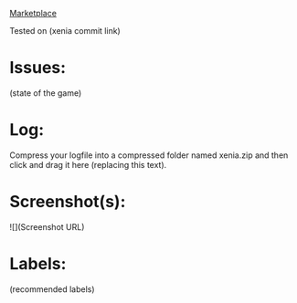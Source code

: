 <!--
Make the title of the issue:

{GAME TITLE ID} - {GAME NAME}

The Title ID for a game can be found in the log file generated by Xenia when
running the game through Xenia. Look for "XEX_HEADER_EXECUTION_INFO".
-->

<!--
Xbox 360 Marketplace links only. Can't find it?
Try Google: "game title" site:marketplace.xbox.com
-->
[Marketplace](http://marketplace.xbox.com/...)

<!--
Replace (xenia commit id) with a link to the commit the build you tested with is based from.
In AppVeyor, you can find the link under the commit message.
ie: Tested on https://github.com/benvanik/xenia/commit/xxxxxxxxxxxxxxxxxxxxxxxxxxxxxxxxxxxxxxxx
-->
Tested on (xenia commit link)

# Issues:
(state of the game)

# Log:
Compress your logfile into a compressed folder named xenia.zip and then click and drag it here (replacing this text).

# Screenshot(s):
![](Screenshot URL)

# Labels:
(recommended labels)
<!-- A list of current labels can be found here: https://github.com/xenia-project/game-compatibility/labels -->
